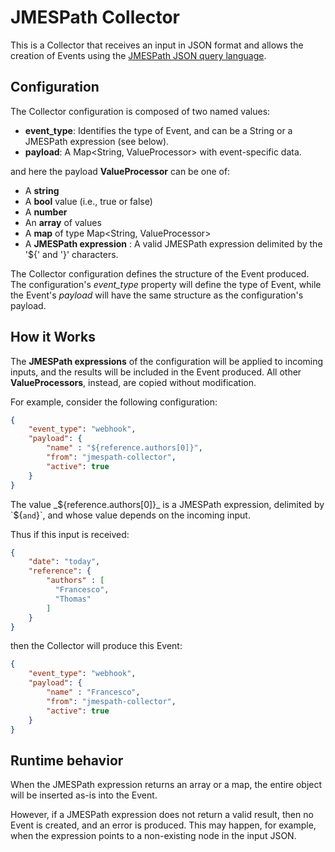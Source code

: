 # JMESPath Collector

This is a Collector that receives an input in JSON format and allows the creation of Events using
the [JMESPath JSON query language](http://jmespath.org/).



## Configuration

The Collector configuration is composed of two named values:
- __event_type__:  Identifies the type of Event, and can be a String or a JMESPath expression (see below).
- __payload__:  A Map<String, ValueProcessor> with event-specific data.

and here the payload __ValueProcessor__ can be one of:
- A __string__
- A __bool__ value (i.e., true or false)
- A __number__
- An __array__ of values
- A __map__ of type Map<String, ValueProcessor>
- A __JMESPath expression__ :  A valid JMESPath expression delimited by the '${' and '}' characters.

The Collector configuration defines the structure of the Event produced. The configuration's
*event_type* property will define the type of Event, while the Event's *payload* will have the
same structure as the configuration's payload.



## How it Works

The __JMESPath expressions__ of the configuration will be applied to incoming inputs,
and the results will be included in the Event produced. All other __ValueProcessors__,
instead, are copied without modification.

For example, consider the following configuration:
```json
{
    "event_type": "webhook",
    "payload": {
        "name" : "${reference.authors[0]}",
        "from": "jmespath-collector",
        "active": true
    }
}
```

The value _${reference.authors[0]}_ is a JMESPath expression, delimited by `${` and `}`,
and whose value depends on the incoming input.


Thus if this input is received:
```json
{
    "date": "today",
    "reference": {
        "authors" : [
          "Francesco",
          "Thomas"
        ]
    }
}
```

then the Collector will produce this Event:
```json
{
    "event_type": "webhook",
    "payload": {
        "name" : "Francesco",
        "from": "jmespath-collector",
        "active": true
    }
}
```



## Runtime behavior

When the JMESPath expression returns an array or a map, the entire object will be inserted as-is
into the Event.

However, if a JMESPath expression does not return a valid result, then no Event is created, and
an error is produced. This may happen, for example, when the expression points to a non-existing
node in the input JSON.
